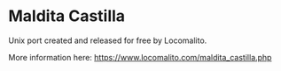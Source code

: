 # Maldita Castilla

Unix port created and released for free by Locomalito.

More information here:
https://www.locomalito.com/maldita_castilla.php
